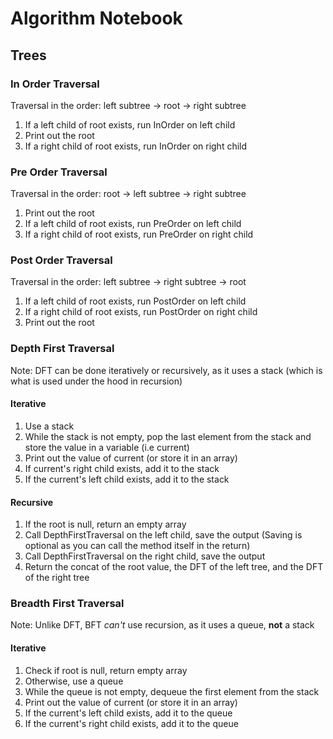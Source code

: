 # Algorithm Notebook

## Trees

### In Order Traversal

Traversal in the order: left subtree -> root -> right subtree

1. If a left child of root exists, run InOrder on left child
2. Print out the root
3. If a right child of root exists, run InOrder on right child

### Pre Order Traversal

Traversal in the order: root -> left subtree -> right subtree

1. Print out the root
2. If a left child of root exists, run PreOrder on left child
3. If a right child of root exists, run PreOrder on right child

### Post Order Traversal

Traversal in the order: left subtree -> right subtree -> root

1. If a left child of root exists, run PostOrder on left child
2. If a right child of root exists, run PostOrder on right child
3. Print out the root

### Depth First Traversal

Note: DFT can be done iteratively or recursively, as it uses a stack (which is what is used under the hood in recursion)

#### Iterative

1. Use a stack
2. While the stack is not empty, pop the last element from the stack and store the value in a variable (i.e current)
3. Print out the value of current (or store it in an array)
4. If current's right child exists, add it to the stack
5. If the current's left child exists, add it to the stack

#### Recursive

1. If the root is null, return an empty array
2. Call DepthFirstTraversal on the left child, save the output (Saving is optional as you can call the method itself in the return)
3. Call DepthFirstTraversal on the right child, save the output
4. Return the concat of the root value, the DFT of the left tree, and the DFT of the right tree

### Breadth First Traversal

Note: Unlike DFT, BFT _can't_ use recursion, as it uses a queue, **not** a stack

#### Iterative

1. Check if root is null, return empty array
2. Otherwise, use a queue
3. While the queue is not empty, dequeue the first element from the stack
4. Print out the value of current (or store it in an array)
5. If the current's left child exists, add it to the queue
6. If the current's right child exists, add it to the queue
